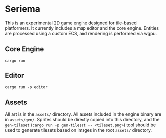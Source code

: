 # Seriema
This is an experimental 2D game engine designed for tile-based platformers. It currently includes a map editor and the core engine. Entities are processed using a custom ECS, and rendering is performed via wgpu.

## Core Engine
```
cargo run
```

## Editor
```
cargo run -p editor
```

## Assets
All art is in the ```assets/``` directory. All assets included in the engine binary are in ```assets/gen/```. Sprites should be directly copied into this directory, and the ```gen-tileset``` (```cargo run -p gen-tileset -- <tileset.png>```) tool should be used to generate tilesets based on images in the root ```assets/``` directory.
